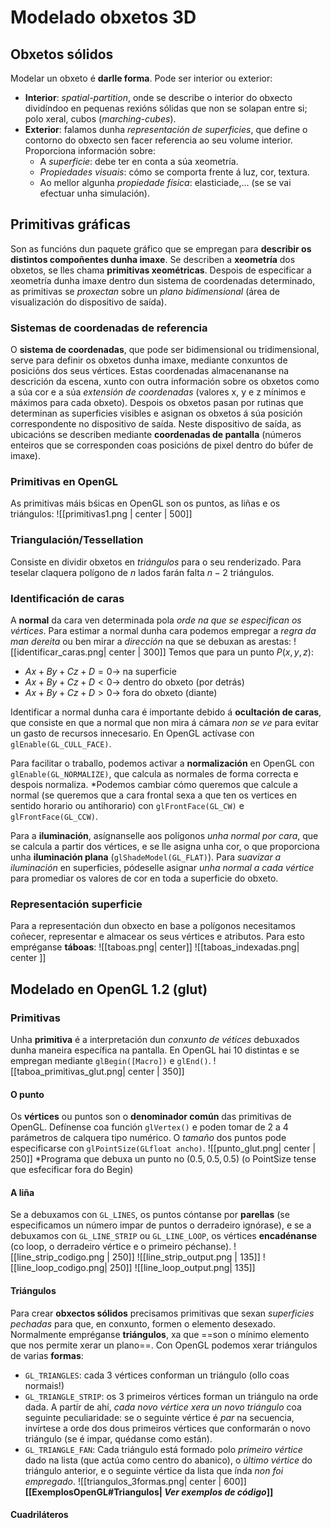 # Modelado obxetos 3D
## Obxetos sólidos
Modelar un obxeto é **darlle forma**. Pode ser interior ou exterior:
+ **Interior**: _spatial-partition_, onde se describe o interior do obxecto dividíndoo en pequenas rexións sólidas que non se solapan entre si; polo xeral, cubos (_marching-cubes_).
+ **Exterior**: falamos dunha _representación de superficies_, que define o contorno do obxecto sen facer referencia ao seu volume interior. Proporciona información sobre:
	- A _superficie_: debe ter en conta a súa xeometría.
	- _Propiedades visuais_: cómo se comporta frente á luz, cor, textura.
	- Ao mellor algunha _propiedade física_: elasticiade,... (se se vai efectuar unha simulación).

## Primitivas gráficas
Son as funcións dun paquete gráfico que se empregan para **describir os distintos compoñentes dunha imaxe**. Se describen a **xeometría** dos obxetos, se lles chama **primitivas xeométricas**. Despois de especificar a xeometría dunha imaxe dentro dun sistema de coordenadas determinado, as primitivas se _proxectan_ sobre un _plano bidimensional_ (área de visualización do dispositivo de saída).
### Sistemas de coordenadas de referencia
O **sistema de coordenadas**, que pode ser bidimensional ou tridimensional, serve para definir os obxetos dunha imaxe, mediante conxuntos de posicións dos seus vértices. Estas coordenadas almacenananse na descrición da escena, xunto con outra información sobre os obxetos como a súa cor e a súa _extensión de coordenadas_ (valores x, y e z mínimos e máximos para cada obxeto). Despois os obxetos pasan por rutinas que determinan as superficies visibles e asignan os obxetos á súa posición correspondente no dispositivo de saída. Neste dispositivo de saída, as ubicacións se describen mediante **coordenadas de pantalla** (números enteiros que se corresponden coas posicións de pixel dentro do búfer de imaxe).
### Primitivas en OpenGL
As primitivas máis bśicas en OpenGL son os puntos, as liñas e os triángulos:
![[primitivas1.png | center | 500]]

### Triangulación/Tessellation
Consiste en dividir obxetos en _triángulos_ para o seu renderizado. Para teselar claquera polígono de $n$ lados farán falta $n-2$ triángulos.

### Identificación de caras
A **normal** da cara ven determinada pola _orde na que se especifican os vértices_. Para estimar a normal dunha cara podemos empregar a _regra da man dereita_ ou ben mirar a _dirección_ na que se debuxan as arestas:
![[identificar_caras.png| center | 300]]
Temos que para un punto $P(x,y,z)$:
+ $Ax+By+Cz+D = 0 \to$ na superficie
+ $Ax+By+Cz+D < 0 \to$ dentro do obxeto (por detrás)
+ $Ax+By+Cz+D > 0 \to$ fora do obxeto (diante)

Identificar a normal dunha cara é importante debido á **ocultación de caras**, que consiste en que a normal que non mira á cámara _non se ve_ para evitar un gasto de recursos innecesario. En OpenGL actívase con `glEnable(GL_CULL_FACE)`. 

Para facilitar o traballo, podemos activar a **normalización** en OpenGL  con `glEnable(GL_NORMALIZE)`, que calcula as normales de forma correcta e despois normaliza.
\*Podemos cambiar cómo queremos que calcule a normal (se queremos que a cara frontal sexa a que ten os vertices en sentido horario ou antihorario) con `glFrontFace(GL_CW)` e `glFrontFace(GL_CCW)`.

Para a **iluminación**, asígnanselle aos polígonos _unha normal por cara_, que se calcula a partir dos vértices, e se lle asigna unha cor, o que proporciona unha **iluminación plana** (`glShadeModel(GL_FLAT)`). Para _suavizar a iluminación_ en superficies, pódeselle asignar _unha normal a cada vértice_ para promediar os valores de cor en toda a superficie do obxeto.

### Representación superficie
Para a representación dun obxecto en base a polígonos necesitamos coñecer, representar e almacear os seus vértices e atributos. Para esto empréganse **táboas**:
![[taboas.png| center]]
![[taboas_indexadas.png| center ]]

## Modelado en OpenGL 1.2 (glut)
### Primitivas
Unha **primitiva** é a interpretación dun _conxunto de vétices_ debuxados dunha maneira específica na pantalla. En OpenGL hai 10 distintas e se empregan mediante `glBegin([Macro])` e `glEnd()`.
![[taboa_primitivas_glut.png| center | 350]]
#### O punto
Os **vértices** ou puntos son o **denominador común** das primitivas de OpenGL. Defínense coa función `glVertex()` e poden tomar de 2 a 4 parámetros de calquera tipo numérico. O _tamaño_ dos puntos pode especificarse con `glPointSize(GLfloat ancho)`.
![[punto_glut.png| center | 250]]
\*Programa que debuxa un punto no $(0.5, 0.5, 0.5)$ (o PointSize tense que esfecificar fora do Begin)
#### A liña
Se a debuxamos con `GL_LINES`, os puntos cóntanse por **parellas** (se especificamos un número impar de puntos o derradeiro ignórase), e se a debuxamos con `GL_LINE_STRIP` ou `GL_LINE_LOOP`, os vértices **encadénanse** (co loop, o derradeiro vértice e o primeiro péchanse).
![[line_strip_codigo.png | 250]]     ![[line_strip_output.png | 135]]
![[line_loop_codigo.png| 250]]     ![[line_loop_output.png| 135]]
#### Triángulos
Para crear **obxectos sólidos** precisamos primitivas que sexan _superficies pechadas_ para que, en conxunto, formen o elemento desexado. Normalmente empréganse **triángulos**, xa que ==son o mínimo elemento que nos permite xerar un plano==.
Con OpenGL podemos xerar triángulos de varias **formas**: 
+ `GL_TRIANGLES`: cada 3 vértices conforman un triángulo (ollo coas normais!)
+ `GL_TRIANGLE_STRIP`: os 3 primeiros vértices forman un triángulo na orde dada.  A partír de ahí, _cada novo vértice xera un novo triángulo_ coa seguinte peculiaridade: se o seguinte vértice é _par_ na secuencia, invírtese a orde dos dous primeiros vértices que conformarán o novo triángulo (se é impar, quédanse como están).
+ `GL_TRIANGLE_FAN`: Cada triángulo está formado polo _primeiro vértice_ dado na lista (que actúa como centro do abanico), o _último vértice_ do triángulo anterior, e o seguinte vértice da lista que índa _non foi empregado_.
![[triangulos_3formas.png| center | 600]]
**[[ExemplosOpenGL#Triangulos| _Ver exemplos de código_]]**

#### Cuadriláteros

